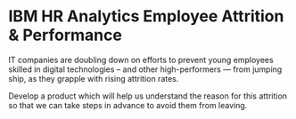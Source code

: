 
# IBM HR Analytics Employee Attrition & Performance

IT companies are doubling down on efforts to prevent young employees skilled in digital technologies – and other high-performers — from jumping ship, as they grapple with rising attrition rates.

Develop a product which will help us understand the reason for this attrition so that we can take steps in advance to avoid them from leaving.
